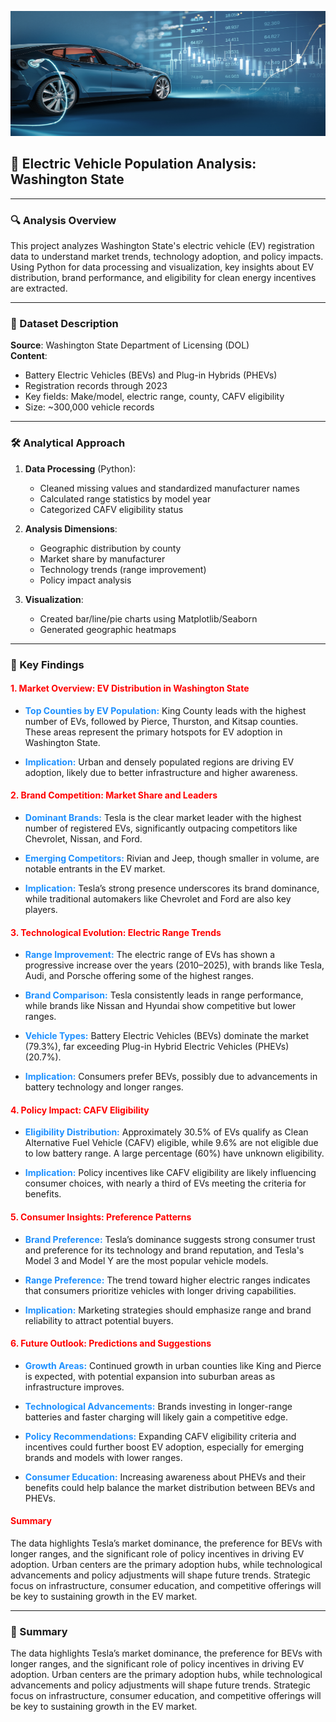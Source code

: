 <p align="center">
  <img src="1-Data Resources/EV-background.jpg" width="100%" height = "200" alt="Excel Background Visual"/>
</p>

## 🚗 Electric Vehicle Population Analysis: Washington State

---

### 🔍 Analysis Overview
This project analyzes Washington State's electric vehicle (EV) registration data to understand market trends, technology adoption, and policy impacts. Using Python for data processing and visualization, key insights about EV distribution, brand performance, and eligibility for clean energy incentives are extracted.

---

### 📂 Dataset Description
**Source**: Washington State Department of Licensing (DOL)  
**Content**:
- Battery Electric Vehicles (BEVs) and Plug-in Hybrids (PHEVs)
- Registration records through 2023
- Key fields: Make/model, electric range, county, CAFV eligibility
- Size: ~300,000 vehicle records

---

### 🛠️ Analytical Approach
1. **Data Processing** (Python):
   - Cleaned missing values and standardized manufacturer names
   - Calculated range statistics by model year
   - Categorized CAFV eligibility status

2. **Analysis Dimensions**:
   - Geographic distribution by county
   - Market share by manufacturer
   - Technology trends (range improvement)
   - Policy impact analysis

3. **Visualization**:
   - Created bar/line/pie charts using Matplotlib/Seaborn
   - Generated geographic heatmaps

---

### 🔑 Key Findings

#### <span style="color:red"><b>1. Market Overview: EV Distribution in Washington State</b></span>
- <span style="color:#1E90FF"><b>Top Counties by EV Population:</b></span> King County leads with the highest number of EVs, followed by Pierce, Thurston, and Kitsap counties. These areas represent the primary hotspots for EV adoption in Washington State.

- <span style="color:#1E90FF"><b>Implication:</b></span> Urban and densely populated regions are driving EV adoption, likely due to better infrastructure and higher awareness.

#### <span style="color:red"><b>2. Brand Competition: Market Share and Leaders</b></span>
- <span style="color:#1E90FF"><b>Dominant Brands:</b></span> Tesla is the clear market leader with the highest number of registered EVs, significantly outpacing competitors like Chevrolet, Nissan, and Ford.

- <span style="color:#1E90FF"><b>Emerging Competitors:</b></span> Rivian and Jeep, though smaller in volume, are notable entrants in the EV market.

- <span style="color:#1E90FF"><b>Implication:</b></span> Tesla’s strong presence underscores its brand dominance, while traditional automakers like Chevrolet and Ford are also key players.

#### <span style="color:red"><b>3. Technological Evolution: Electric Range Trends</b></span>
- <span style="color:#1E90FF"><b>Range Improvement:</b></span> The electric range of EVs has shown a progressive increase over the years (2010–2025), with brands like Tesla, Audi, and Porsche offering some of the highest ranges.

- <span style="color:#1E90FF"><b>Brand Comparison:</b></span> Tesla consistently leads in range performance, while brands like Nissan and Hyundai show competitive but lower ranges.

- <span style="color:#1E90FF"><b>Vehicle Types:</b></span> Battery Electric Vehicles (BEVs) dominate the market (79.3%), far exceeding Plug-in Hybrid Electric Vehicles (PHEVs) (20.7%).

- <span style="color:#1E90FF"><b>Implication:</b></span> Consumers prefer BEVs, possibly due to advancements in battery technology and longer ranges.

#### <span style="color:red"><b>4. Policy Impact: CAFV Eligibility</b></span>
- <span style="color:#1E90FF"><b>Eligibility Distribution:</b></span> Approximately 30.5% of EVs qualify as Clean Alternative Fuel Vehicle (CAFV) eligible, while 9.6% are not eligible due to low battery range. A large percentage (60%) have unknown eligibility.

- <span style="color:#1E90FF"><b>Implication:</b></span> Policy incentives like CAFV eligibility are likely influencing consumer choices, with nearly a third of EVs meeting the criteria for benefits.

#### <span style="color:red"><b>5. Consumer Insights: Preference Patterns</b></span>
- <span style="color:#1E90FF"><b>Brand Preference:</b></span> Tesla’s dominance suggests strong consumer trust and preference for its technology and brand reputation, and Tesla's Model 3 and Model Y are the most popular vehicle models.

- <span style="color:#1E90FF"><b>Range Preference:</b></span> The trend toward higher electric ranges indicates that consumers prioritize vehicles with longer driving capabilities.

- <span style="color:#1E90FF"><b>Implication:</b></span> Marketing strategies should emphasize range and brand reliability to attract potential buyers.

#### <span style="color:red"><b>6. Future Outlook: Predictions and Suggestions</b></span>
- <span style="color:#1E90FF"><b>Growth Areas:</b></span> Continued growth in urban counties like King and Pierce is expected, with potential expansion into suburban areas as infrastructure improves.

- <span style="color:#1E90FF"><b>Technological Advancements:</b></span> Brands investing in longer-range batteries and faster charging will likely gain a competitive edge.

- <span style="color:#1E90FF"><b>Policy Recommendations:</b></span> Expanding CAFV eligibility criteria and incentives could further boost EV adoption, especially for emerging brands and models with lower ranges.

- <span style="color:#1E90FF"><b>Consumer Education:</b></span> Increasing awareness about PHEVs and their benefits could help balance the market distribution between BEVs and PHEVs.

#### <span style="color:red"><b>Summary</b></span>
The data highlights Tesla’s market dominance, the preference for BEVs with longer ranges, and the significant role of policy incentives in driving EV adoption. Urban centers are the primary adoption hubs, while technological advancements and policy adjustments will shape future trends. Strategic focus on infrastructure, consumer education, and competitive offerings will be key to sustaining growth in the EV market.

---

### 📝 Summary
The data highlights Tesla’s market dominance, the preference for BEVs with longer ranges, and the significant role of policy incentives in driving EV adoption. Urban centers are the primary adoption hubs, while technological advancements and policy adjustments will shape future trends. Strategic focus on infrastructure, consumer education, and competitive offerings will be key to sustaining growth in the EV market.

